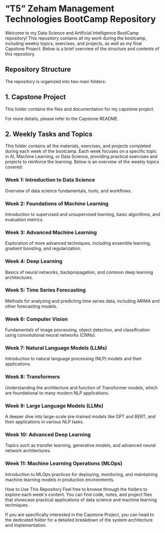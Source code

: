 # “T5” Zeham Management Technologies BootCamp Repository

Welcome to my Data Science and Artificial Intelligence BootCamp repository! This repository contains all my work during the bootcamp, including weekly topics, exercises, and projects, as well as my final Capstone Project. Below is a brief overview of the structure and contents of this repository.

## Repository Structure
The repository is organized into two main folders:

## 1. Capstone Project
This folder contains the files and documentation for my capstone project.

For more details, please refer to the Capstone README.

## 2. Weekly Tasks and Topics
This folder contains all the materials, exercises, and projects completed during each week of the bootcamp. Each week focuses on a specific topic in AI, Machine Learning, or Data Science, providing practical exercises and projects to reinforce the learning. Below is an overview of the weekly topics covered:

### Week 1: Introduction to Data Science
Overview of data science fundamentals, tools, and workflows.

### Week 2: Foundations of Machine Learning
Introduction to supervised and unsupervised learning, basic algorithms, and evaluation metrics.

### Week 3: Advanced Machine Learning
Exploration of more advanced techniques, including ensemble learning, gradient boosting, and regularization.

### Week 4: Deep Learning
Basics of neural networks, backpropagation, and common deep learning architectures.

### Week 5: Time Series Forecasting
Methods for analyzing and predicting time series data, including ARIMA and other forecasting models.

### Week 6: Computer Vision
Fundamentals of image processing, object detection, and classification using convolutional neural networks (CNNs).

### Week 7: Natural Language Models (LLMs)
Introduction to natural language processing (NLP) models and their applications.

### Week 8: Transformers
Understanding the architecture and function of Transformer models, which are foundational to many modern NLP applications.

### Week 9: Large Language Models (LLMs)
A deeper dive into large-scale pre-trained models like GPT and BERT, and their applications in various NLP tasks.

### Week 10: Advanced Deep Learning
Topics such as transfer learning, generative models, and advanced neural network architectures.

### Week 11: Machine Learning Operations (MLOps)
Introduction to MLOps practices for deploying, monitoring, and maintaining machine learning models in production environments.

How to Use This Repository
Feel free to browse through the folders to explore each week's content. You can find code, notes, and project files that showcase practical applications of data science and machine learning techniques.

If you are specifically interested in the Capstone Project, you can head to the dedicated folder for a detailed breakdown of the system architecture and implementation.
